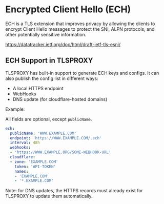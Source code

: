 # Encrypted Client Hello (ECH)

ECH is a TLS extension that improves privacy by allowing the clients to encrypt Client Hello messages to protect the SNI, ALPN protocols, and other potentially sensitive information.

https://datatracker.ietf.org/doc/html/draft-ietf-tls-esni/

## ECH Support in TLSPROXY

TLSPROXY has built-in support to generate ECH keys and configs. It can also publish the config list in different ways:

  * A local HTTPS endpoint
  * WebHooks
  * DNS update (for cloudflare-hosted domains)

Example:

All fields are optional, except `publicName`.

```yaml
ech:
  publicName: 'WWW.EXAMPLE.COM'
  endpoint: 'https://WWW.EXAMPLE.COM/.ech'
  interval: 48h
  webhooks:
  - 'https://WWW.EXAMPLE.ORG/SOME-WEBHOOK-URL'
  cloudflare:
  - zone: 'EXAMPLE.COM'
    token: 'API-TOKEN'
    names:
    - 'EXAMPLE.COM'
    - '*.EXAMPLE.COM'
```

Note: for DNS updates, the HTTPS records must already exist for TLSPROXY to update them automatically.
